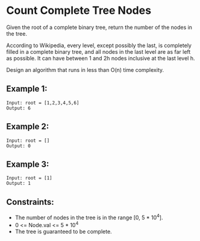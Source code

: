 # Count Complete Tree Nodes

Given the root of a complete binary tree, return the number of the nodes in the tree.

According to Wikipedia, every level, except possibly the last, is completely filled in a complete binary tree, and all nodes in the last level are as far left as possible. It can have between 1 and 2h nodes inclusive at the last level h.

Design an algorithm that runs in less than O(n) time complexity.

## Example 1:

```
Input: root = [1,2,3,4,5,6]
Output: 6
```

## Example 2:

```
Input: root = []
Output: 0
```

## Example 3:

```
Input: root = [1]
Output: 1
```

## Constraints:

- The number of nodes in the tree is in the range [0, 5 * 10<sup>4</sup>].
- 0 <= Node.val <= 5 \* 10<sup>4</sup>
- The tree is guaranteed to be complete.
